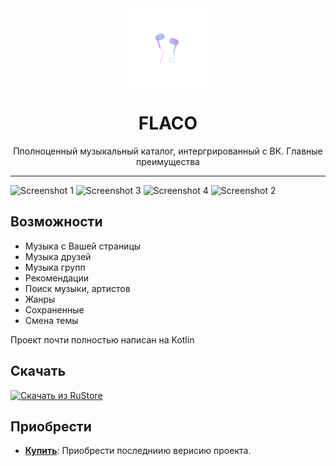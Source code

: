 <div align="center">
    <img src="https://github.com/sidenevkirill/Flaco-VKMusic/blob/master/logo.png?raw=true" width="128" height="128" style="display: block; margin: 0 auto"/>
    <h1>FLACO</h1>
    <p>Пполноценный музыкальный каталог, интергрированный с ВК. Главные преимущества</p>

</div>

---
      
<img src="https://sidenevkirill.github.io/img/4.jpg" alt="Screenshot 1" height="450"> <img src="https://sidenevkirill.github.io/img/3.jpg" alt="Screenshot 3" height="450"> <img src="https://sidenevkirill.github.io/img/1.jpg" alt="Screenshot 4" height="450"> <img src="https://sidenevkirill.github.io/img/2.jpg" alt="Screenshot 2" height="450">

## Возможности
* Музыка с Вашей страницы
* Музыка друзей
* Музыка групп
* Рекомендации
* Поиск музыки, артистов
* Жанры
* Сохраненные
* Смена темы

Проект почти полностью написан на Kotlin

## Скачать

[<img src="https://i.ibb.co/jMwfXFd/rustore-light.png" alt="Скачать из RuStore" height="60">](https://apps.rustore.ru/app/com.flaco_music.news)

## Приобрести
- [**Купить**](https://github.com/vfsfitvnm): Приобрести последниию верисию проекта.
